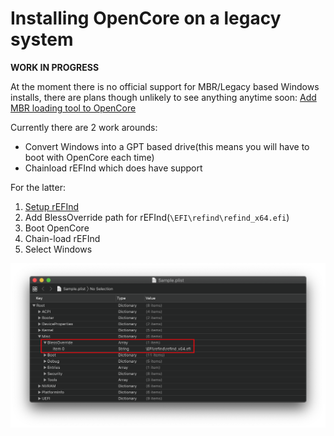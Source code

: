 # Installing OpenCore on a legacy system

**WORK IN PROGRESS**

At the moment there is no official support for MBR/Legacy based Windows installs, there are plans though unlikely to see anything anytime soon: [Add MBR loading tool to OpenCore](https://github.com/acidanthera/bugtracker/issues/912)

Currently there are 2 work arounds:

* Convert Windows into a GPT based drive(this means you will have to boot with OpenCore each time)
* Chainload rEFInd which does have support

For the latter:

1. [Setup rEFInd](https://www.rodsbooks.com/refind/installing.html)
2. Add BlessOverride path for rEFInd(`\EFI\refind\refind_x64.efi`)
3. Boot OpenCore
4. Chain-load rEFInd
5. Select Windows

![](../images/duet-md/blessoverride.png)
